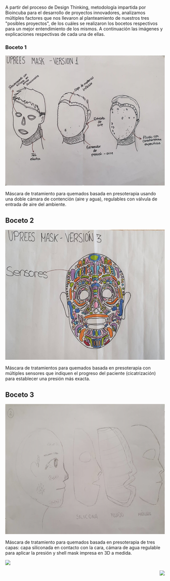 A partir del proceso de Design Thinking, metodología impartida por Bioincuba para el desarrollo de proyectos innovadores, analizamos múltiples factores que nos llevaron al planteamiento de nuestros tres "posibles proyectos", de los cuáles se realizaron los bocetos respectivos para un mejor entendimiento de los mismos. A continuación las imágenes y explicaciones respectivas de cada una de ellas.
<h3> Boceto 1 </h3>
<center>
  <img src="img/b1.jpg" width="586" height="411" alt="" class="img-fluid img-rounded">
</center>
<p> Máscara de tratamiento para quemados basada en presoterapia usando una doble cámara de contención (aire y agua), regulables con válvula de entrada de aire del ambiente.</p>
<h2> Boceto 2 </h2>
<center>
  <img src="img/b2.jpg" width="586" height="411" alt="" class="img-fluid img-rounded">
</center>
<p>Máscara de tratamientos para quemados basada en presoterapia con múltiples sensores que indiquen el progreso del paciente (cicatrización) para establecer una presión más exacta.</p>
<h2> Boceto 3 </h2>
<center>
  <img src="img/b3.jpg" width="586" height="411" alt="" class="img-fluid img-rounded">
</center>
<p>Máscara de tratamiento para quemados basada en presoterapia de tres capas: capa siliconada en contacto con la cara, cámara de agua regulable para aplicar la presión y shell mask impresa en 3D a medida.</p>
<a href="semana3.html"> <p align="left"><img src="http://i67.tinypic.com/141ia1s.jpg"><p></a> 
<a href="semana5.html"> <p align="right"><img src="http://i64.tinypic.com/24lt2zm.png"><p></a>
